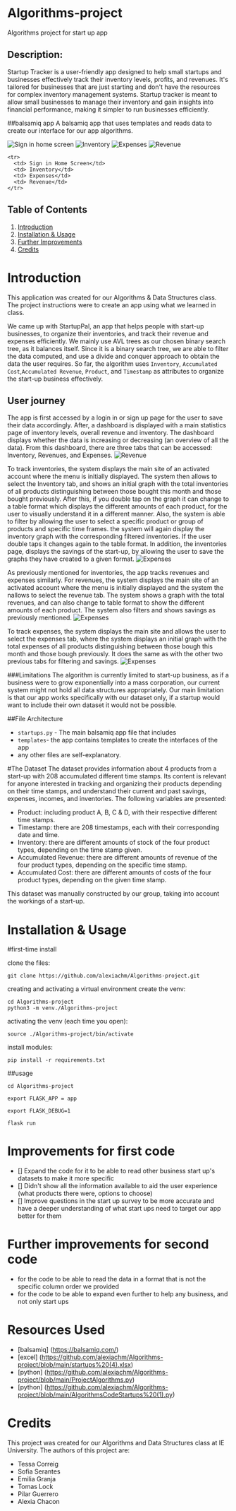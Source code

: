 # Algorithms-project
Algorithms project for start up app

## Description:
Startup Tracker is a user-friendly app designed to help small startups and businesses effectively track their inventory levels, profits, and revenues. It's tailored for businesses that are just starting and don't have the resources for complex inventory management systems. Startup tracker is meant to allow small businesses to manage their  inventory and gain insights into financial performance, making it simpler to run businesses efficiently.

##balsamiq app 
A balsamiq app that uses templates and reads data to create our interface for our app algorithms. 
</table>
  </tr>
    </td>
      <img src= "https://github.com/alexiachm/Algorithms-project/blob/main/2174022b-7f21-49da-b26a-865c0e618425.jpg" alt="Sign in home screen" title= "Sign in home screen">
     </td>
     </td>
       <img src="https://github.com/alexiachm/Algorithms-project/blob/main/2e87ee98-1011-44dd-9bab-a33cfdcc6024.jpg" alt="Inventory" title= "Inventory">
     </td>
     </td>
       <img src="https://github.com/alexiachm/Algorithms-project/blob/main/35f6394f-7ac0-42be-8860-1564bb33a8d6.jpg" alt="Expenses" title= "Expenses">
      </td>
       </td>
        <img src="https://github.com/alexiachm/Algorithms-project/blob/main/WhatsApp%20Image%202023-11-24%20at%2016.41.54.jpeg" alt="Revenue" title= "Revenue">
      </td>
    </tr>

    <tr>
      <td> Sign in Home Screen</td>
      <td> Inventory</td>
      <td> Expenses</td>
      <td> Revenue</td>
    </tr>
  </table>
        


## Table of Contents
1. [Introduction](https://github.com/alexiachm/Algorithms-project/blob/main/README.md#introduction)
2. [Installation & Usage](https://github.com/alexiachm/Algorithms-project/blob/main/README.md#installation--usage)
3. [Further Improvements](https://github.com/alexiachm/Algorithms-project/blob/main/README.md#further-improvements-for-second-code)
4. [Credits](https://github.com/alexiachm/Algorithms-project/blob/main/README.md#credits)

# Introduction 
This application was created for our Algorithms & Data Structures class. The project instructions were to create an app using what we learned in class. 

We came up with StartupPal, an app that helps people with start-up businesses, to organize their inventories, and track their revenue and expenses efficiently. We mainly use AVL trees as our chosen binary search tree, as it balances itself. Since it is a binary search tree, we are able to filter the data computed, and use a divide and conquer approach to obtain the data the user requires. So far, the algorithm uses `Inventory`, `Accumulated Cost`,`Accumulated Revenue`, `Product`, and `Timestamp` as attributes to organize the start-up business effectively. 

## User journey 
The app is first accessed by a login in or sign up page for the user to save their data accordingly. After, a dashboard is displayed with a main statistics page of inventory levels, overall revenue and inventory. The dashboard displays whether the data is increasing or decreasing (an overview of all the data). From this dashboard, there are three tabs that can be accessed: Inventory, Revenues, and Expenses. 
<img src="https://github.com/alexiachm/Algorithms-project/blob/main/WhatsApp%20Image%202023-11-24%20at%2016.41.54.jpeg" alt="Revenue" title= "Revenue">

To track inventories, the system displays the main site of an activated account where the menu is initially displayed. The system then allows to select the Inventory tab, and shows an initial graph with the total inventories of all products distinguishing between those bought this month and those bought previously. After this, if you double tap on the graph it can change to a table format which displays the different amounts of each product, for the user to visually understand it in a different manner. Also, the system is able to filter by allowing the user to select a specific product or group of products and specific time frames. the system will again display the inventory graph with the corresponding filtered inventories. If the user double taps it changes again to the table format. In addition, the inventories page, displays the savings of the start-up, by allowing the user to save the graphs they have created to a given format. 
<img src="https://github.com/alexiachm/Algorithms-project/blob/main/35f6394f-7ac0-42be-8860-1564bb33a8d6.jpg" alt="Expenses" title= "Expenses">
      </td>
       </td>

As previously mentioned for inventories, the app tracks revenues and expenses similarly. For revenues, the system displays the main site of an activated account where the menu is initially displayed and the system the nallows to select the revenue tab. The system shows a graph with the total revenues, and can also change to table format to show the different amounts of each product. The system also filters and shows savings as previously mentioned. 
<img src="https://github.com/alexiachm/Algorithms-project/blob/main/35f6394f-7ac0-42be-8860-1564bb33a8d6.jpg" alt="Expenses" title= "Expenses">
  

To track expenses, the system displays the main site and allows the user to select the expenses tab, where the system displays an initial graph with the total expenses of all products distinguishing between those bough this month and those bough previously. It does the same as with the other two previous tabs for filtering and savings.
<img src="https://github.com/alexiachm/Algorithms-project/blob/main/35f6394f-7ac0-42be-8860-1564bb33a8d6.jpg" alt="Expenses" title= "Expenses">
      </td>
       </td>

###Limitations
The algorithm is currently limited to start-up business, as if a business were to grow exponentially into a mass corporation, our current system might not hold all data structures appropriately. 
Our main limitation is that our app works specifically with our dataset only, if a startup would want to include their own dataset it would not be possible. 

##File Architecture
- `startups.py` - The main balsamiq app file that includes
- `templates`- the app contains templates to create the interfaces of the app
- any other files are self-explanatory.

#The Dataset
The dataset provides information about 4 products from a start-up with 208 accumulated different time stamps. Its content is relevant for anyone interested in tracking and organizing their products depending on their time stamps, and understand their current and past savings, expenses, incomes, and inventories. The following variables are presented:

- Product: including product A, B, C & D, with their respective different time stamps.
- Timestamp: there are 208 timestamps, each with their corresponding date and time.
- Inventory: there are different amounts of stock of the four product types, depending on the time stamp given.
- Accumulated Revenue: there are different amounts of revenue of the four product types, depending on the specific time stamp.
- Accumulated Cost: there are different amounts of costs of the four product types, depending on the given time stamp.

This dataset was manually constructed by our group, taking into account the workings of a start-up. 

# Installation & Usage 
#first-time install 

clone the files:
`````
git clone https://github.com/alexiachm/Algorithms-project.git
`````
creating and activating a virtual environment 
create the venv:
`````
cd Algorithms-project
python3 -m venv./Algorithms-project
`````

activating the venv (each time you open):
`````
source ./Algorithms-project/bin/activate 
`````

install modules:
`````
pip install -r requirements.txt 
`````
##usage 
`````
cd Algorithms-project
`````
`````
export FLASK_APP = app
`````
`````
export FLASK_DEBUG=1
`````
`````
flask run
`````

# Improvements for first code
- [] Expand the code for it to be able to read other business start up's datasets to make it more specific
- [] Didn't show all the information available to aid the user experience (what products there were, options to choose)
- [] Improve questions in the start up survey to be more accurate and have a deeper understanding of what start ups need to target our app better for them

# Further improvements for second code
- for the code to be able to read the data in a format that is not the specific column order we provided
- for the code to be able to expand even further to help any business, and not only start ups

# Resources Used
- [balsamiq] (https://balsamiq.com/)
- [excel] (https://github.com/alexiachm/Algorithms-project/blob/main/startups%20(4).xlsx)
- [python] (https://github.com/alexiachm/Algorithms-project/blob/main/ProjectAlgorithms.py)
- [python] (https://github.com/alexiachm/Algorithms-project/blob/main/AlgorithmsCodeStartups%20(1).py)

# Credits
This project was created for our Algorithms and Data Structures class at IE University. The authors of this project are:
- Tessa Correig
- Sofia Serantes
- Emilia Granja
- Tomas Lock
- Pilar Guerrero
- Alexia Chacon

